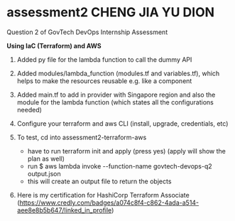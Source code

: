 # assessment2 CHENG JIA YU DION
Question 2 of GovTech DevOps Internship Assessment

**Using IaC (Terraform) and AWS**

1. Added py file for the lambda function to call the dummy API
2. Added modules/lambda_function (modules.tf and variables.tf), which helps to make the resources reusable e.g. like a component
3. Added main.tf to add in provider with Singapore region and also the module for the lambda function (which states all the configurations needed)
4. Configure your terraform and aws CLI (install, upgrade, credentials, etc) 
5. To test, cd into assessment2-terraform-aws
    - have to run terraform init and apply (press yes) (apply will show the plan as well)
    - run $ aws lambda invoke --function-name govtech-devops-q2  output.json
    - this will create an output file to return the objects
  
7. Here is my certification for HashiCorp Terraform Associate (https://www.credly.com/badges/a074c8f4-c862-4ada-a514-aee8e8b5b647/linked_in_profile)
